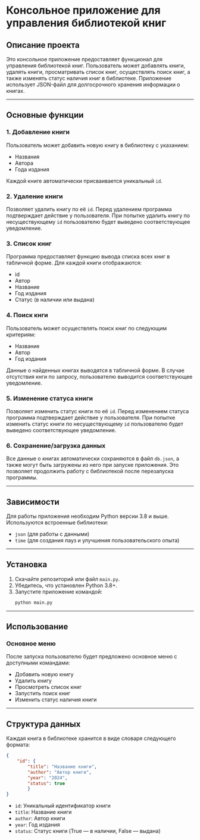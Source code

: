 # Консольное приложение для управления библиотекой книг

## Описание проекта
Это консольное приложение предоставляет функционал для управления библиотекой книг. Пользователь может добавлять книги, удалять книги, просматривать список книг, осуществлять поиск книг, а также изменять статус наличия книг в библиотеке. Приложение использует JSON-файл для долгосрочного хранения информации о книгах.

---

## Основные функции

### 1. Добавление книги
Пользователь может добавить новую книгу в библиотеку с указанием:
- Названия
- Автора
- Года издания

Каждой книге автоматически присваивается уникальный `id`.

### 2. Удаление книги
Позволяет удалить книгу по её `id`. Перед удалением программа подтверждает действие у пользователя. При попытке удалить книгу по несуществующему `id` пользователю будет выведено соответствующее уведомление.

### 3. Список книг
Программа предоставляет функцию вывода списка всех книг в табличной форме. Для каждой книги отображаются:
- id
- Автор
- Название
- Год издания
- Статус (в наличии или выдана)

### 4. Поиск кнги
Пользователь может осуществлять поиск книг по следующим критериям:
- Название
- Автор
- Год издания

Данные о найденных книгах выводятся в табличной форме. В случае отсутствия кнги по запросу, пользователю выводится соответствующее уведомление.

### 5. Изменение статуса книги
Позволяет изменить статус книги по её `id`. Перед изменением статуса программа подтверждает действие у пользователя. При попытке изменить статус книги по несуществующему `id` пользователю будет выведено соответствующее уведомление.

### 6. Сохранение/загрузка данных
Все данные о книгах автоматически сохраняются в файл `db.json`, а также могут быть загружены из него при запуске приложения. Это позволяет продолжить работу с библиотекой после перезапуска программы.

---

## Зависимости
Для работы приложения необходим Python версии 3.8 и выше. Используются встроенные библиотеки:
- `json` (для работы с данными)
- `time` (для создания пауз и улучшения пользовательского опыта)

---

## Установка

1. Скачайте репозиторий или файл `main.py`.
2. Убедитесь, что установлен Python 3.8+.
3. Запустите приложение командой:
   ```bash
   python main.py
   ```

---

## Использование

### Основное меню

После запуска пользователю будет предложено основное меню с доступными командами:

- Добавить новую книгу
- Удалить книгу
- Просмотреть список книг
- Запустить поиск книг
- Изменить статус наличия книги

---

## Структура данных

Каждая книга в библиотеке хранится в виде словаря следующего формата:

```json
{
    "id": {
        "title": "Название книги",
        "author": "Автор книги",
        "year": "2024",
        "status": true
        }
}
```

- `id`: Уникальный идентификатор книги
- `title`: Название книги
- `author`: Автор книги
- `year`: Год издания
- `status`: Статус книги (True — в наличии, False — выдана)
